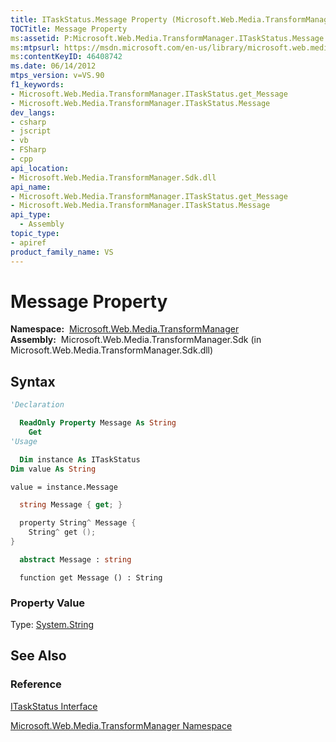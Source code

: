 ```yaml
---
title: ITaskStatus.Message Property (Microsoft.Web.Media.TransformManager)
TOCTitle: Message Property
ms:assetid: P:Microsoft.Web.Media.TransformManager.ITaskStatus.Message
ms:mtpsurl: https://msdn.microsoft.com/en-us/library/microsoft.web.media.transformmanager.itaskstatus.message(v=VS.90)
ms:contentKeyID: 46408742
ms.date: 06/14/2012
mtps_version: v=VS.90
f1_keywords:
- Microsoft.Web.Media.TransformManager.ITaskStatus.get_Message
- Microsoft.Web.Media.TransformManager.ITaskStatus.Message
dev_langs:
- csharp
- jscript
- vb
- FSharp
- cpp
api_location:
- Microsoft.Web.Media.TransformManager.Sdk.dll
api_name:
- Microsoft.Web.Media.TransformManager.ITaskStatus.get_Message
- Microsoft.Web.Media.TransformManager.ITaskStatus.Message
api_type:
  - Assembly
topic_type:
- apiref
product_family_name: VS
---
```


# Message Property

**Namespace:**  [Microsoft.Web.Media.TransformManager](microsoft-web-media-transformmanager-namespace.md)  
**Assembly:**  Microsoft.Web.Media.TransformManager.Sdk (in Microsoft.Web.Media.TransformManager.Sdk.dll)

## Syntax

```vb
'Declaration

  ReadOnly Property Message As String
    Get
'Usage

  Dim instance As ITaskStatus
Dim value As String

value = instance.Message
```

```csharp
  string Message { get; }
```

```cpp
  property String^ Message {
    String^ get ();
}
```

``` fsharp
  abstract Message : string
```

```jscript
  function get Message () : String
```

### Property Value

Type: [System.String](https://msdn.microsoft.com/library/s1wwdcbf)  

## See Also

### Reference

[ITaskStatus Interface](itaskstatus-interface-microsoft-web-media-transformmanager.md)

[Microsoft.Web.Media.TransformManager Namespace](microsoft-web-media-transformmanager-namespace.md)

